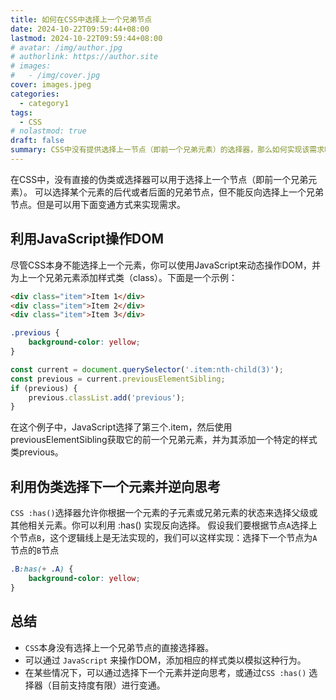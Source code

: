 ```yaml
---
title: 如何在CSS中选择上一个兄弟节点
date: 2024-10-22T09:59:44+08:00
lastmod: 2024-10-22T09:59:44+08:00
# avatar: /img/author.jpg
# authorlink: https://author.site
# images:
#   - /img/cover.jpg
cover: images.jpeg
categories:
  - category1
tags:
  - CSS
# nolastmod: true
draft: false
summary: CSS中没有提供选择上一节点（即前一个兄弟元素）的选择器，那么如何实现该需求呢？
---
```


在CSS中，没有直接的伪类或选择器可以用于选择上一个节点（即前一个兄弟元素）。 可以选择某个元素的后代或者后面的兄弟节点，但不能反向选择上一个兄弟节点。但是可以用下面变通方式来实现需求。


## 利用JavaScript操作DOM
尽管CSS本身不能选择上一个元素，你可以使用JavaScript来动态操作DOM，并为上一个兄弟元素添加样式类（class）。下面是一个示例：

```html
<div class="item">Item 1</div>
<div class="item">Item 2</div>
<div class="item">Item 3</div>
```
```css
.previous {
    background-color: yellow;
}
```
```javascript
const current = document.querySelector('.item:nth-child(3)');
const previous = current.previousElementSibling;
if (previous) {
    previous.classList.add('previous');
}
```
在这个例子中，JavaScript选择了第三个.item，然后使用previousElementSibling获取它的前一个兄弟元素，并为其添加一个特定的样式类previous。


## 利用伪类选择下一个元素并逆向思考

`CSS :has()`选择器允许你根据一个元素的子元素或兄弟元素的状态来选择父级或其他相关元素。你可以利用 :has() 实现反向选择。
假设我们要根据节点`A`选择上个节点`B`，这个逻辑线上是无法实现的，我们可以这样实现：选择下一个节点为`A`节点的`B`节点

```css
.B:has(+ .A) {
    background-color: yellow;
}
```

## 总结
- `CSS`本身没有选择上一个兄弟节点的直接选择器。
- 可以通过 `JavaScript` 来操作DOM，添加相应的样式类以模拟这种行为。
- 在某些情况下，可以通过选择下一个元素并逆向思考，或通过`CSS :has()` 选择器（目前支持度有限）进行变通。






